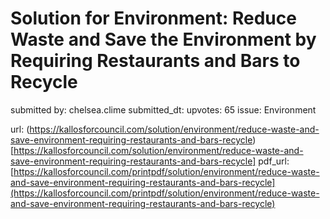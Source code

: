 # Solution for Environment: Reduce Waste and Save the Environment by Requiring Restaurants and Bars to Recycle #

submitted by: chelsea.clime
submitted_dt: 
upvotes: 65
issue: Environment



url: (https://kallosforcouncil.com/solution/environment/reduce-waste-and-save-environment-requiring-restaurants-and-bars-recycle)[https://kallosforcouncil.com/solution/environment/reduce-waste-and-save-environment-requiring-restaurants-and-bars-recycle]
pdf_url: [https://kallosforcouncil.com/printpdf/solution/environment/reduce-waste-and-save-environment-requiring-restaurants-and-bars-recycle](https://kallosforcouncil.com/printpdf/solution/environment/reduce-waste-and-save-environment-requiring-restaurants-and-bars-recycle)
